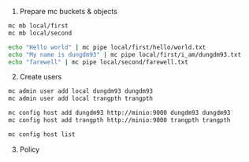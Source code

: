 1. Prepare mc buckets & objects
```bash
mc mb local/first
mc mb local/second

echo "Hello world" | mc pipe local/first/hello/world.txt
echo "My name is dungdm93" | mc pipe local/first/i_am/dungdm93.txt
echo "farewell" | mc pipe local/second/farewell.txt
```

2. Create users
```bash
mc admin user add local dungdm93 dungdm93
mc admin user add local trangpth trangpth

mc config host add dungdm93 http://minio:9000 dungdm93 dungdm93
mc config host add trangpth http://minio:9000 trangpth trangpth

mc config host list
```

3. Policy
